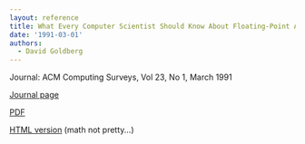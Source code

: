 ```yaml
---
layout: reference
title: What Every Computer Scientist Should Know About Floating-Point Arithmetic
date: '1991-03-01'
authors:
  - David Goldberg
---
```

Journal: ACM Computing Surveys, Vol 23, No 1, March 1991

[Journal page](https://dl.acm.org/doi/10.1145/103162.103163)

[PDF](https://www.itu.dk/~sestoft/bachelor/IEEE754_article.pdf)

[HTML version](https://docs.oracle.com/cd/E19957-01/806-3568/ncg_goldberg.html) (math not pretty...)
